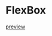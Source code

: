 # FlexBox

[preview](http://htmlpreview.github.io/?https://raw.githubusercontent.com/simplon-lyemma/FlexBox/master/index.html "preview")
